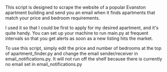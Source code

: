 This script is designed to scrape the website of a popular Evanston apartment building and send you an email when it finds apartments that match your price and bedroom requirements.

I used it so that I could be first to apply for my desired apartment, and it's quite handy. You can set up your machine to run main.py at frequent intervals so that you get alerts as soon as a new listing hits the market.

To use this script, simply edit the price and number of bedrooms at the top of apartment_finder.py and change the email sender/receiver in email_notifications.py. It will not run off the shelf because there is currently no email set in email_notifications.py
